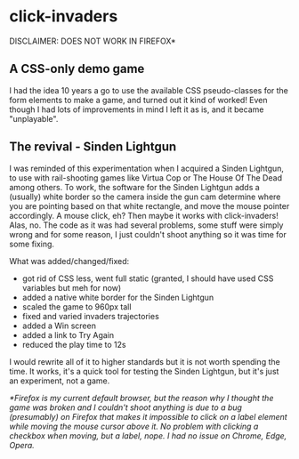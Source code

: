 click-invaders
==============

DISCLAIMER: DOES NOT WORK IN FIREFOX*

## A CSS-only demo game

I had the idea 10 years a go to use the available CSS pseudo-classes for the form elements to make a game, and turned out it kind of worked!
Even though I had lots of improvements in mind I left it as is, and it became "unplayable".

## The revival - Sinden Lightgun 

I was reminded of this experimentation when I acquired a Sinden Lightgun, to use with rail-shooting games like Virtua Cop or The House Of The Dead among others. To work, the software for the Sinden Lightgun adds a (usually) white border so the camera inside the gun cam determine where you are pointing based on that white rectangle, and move the mouse pointer accordingly. A mouse click, eh? Then maybe it works with click-invaders!
Alas, no. The code as it was had several problems, some stuff were simply wrong and for some reason, I just couldn't shoot anything so it was time for some fixing.

What was added/changed/fixed:
- got rid of CSS less, went full static (granted, I should have used CSS variables but meh for now)
- added a native white border for the Sinden Lightgun
- scaled the game to 960px tall
- fixed and varied invaders trajectories
- added a Win screen
- added a link to Try Again
- reduced the play time to 12s

I would rewrite all of it to higher standards but it is not worth spending the time. It works, it's a quick tool for testing the Sinden Lightgun, but it's just an experiment, not a game.

_*Firefox is my current default browser, but the reason why I thought the game was broken and I couldn't shoot anything is due to a bug (presumably) on Firefox that makes it impossible to click on a label element while moving the mouse cursor above it. No problem with clicking a checkbox when moving, but a label, nope. I had no issue on Chrome, Edge, Opera._